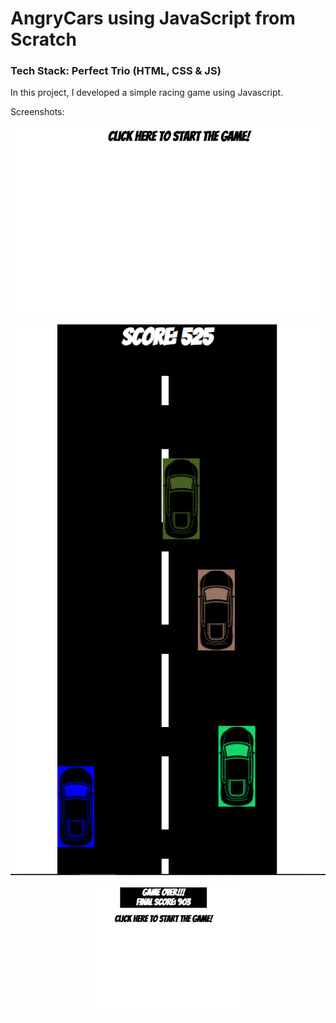# AngryCars using JavaScript from Scratch

### Tech Stack: Perfect Trio (HTML, CSS & JS)

In this project, I developed a simple racing game using Javascript.

Screenshots:


<p align="center">
<img src="Screenshots/Capture1.PNG">
</p>

<p align="center">
<img src="Screenshots/Capture2.PNG" style="align: center">
</p>

<p align="center">
  <img src="Screenshots/Capture3.PNG" style = "display: block; margin-left: auto; margin-right: auto; width: 50%;">
</p>

